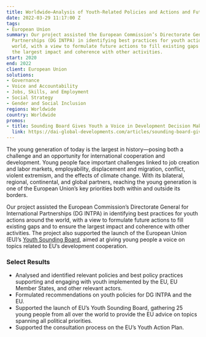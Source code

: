 ```yaml
---
title: Worldwide—Analysis of Youth-Related Policies and Actions and Future Recommendations
date: 2022-03-29 11:17:00 Z
tags:
- European Union
summary: Our project assisted the European Commission’s Directorate General for International
  Partnerships (DG INTPA) in identifying best practices for youth actions around the
  world, with a view to formulate future actions to fill existing gaps and to ensure
  the largest impact and coherence with other activities.
start: 2020
end: 2022
client: European Union
solutions:
- Governance
- Voice and Accountability
- Jobs, Skills, and Employment
- Social Strategy
- Gender and Social Inclusion
regions: Worldwide
country: Worldwide
promos:
- title: Sounding Board Gives Youth a Voice in Development Decision Making
  link: https://dai-global-developments.com/articles/sounding-board-gives-youth-a-voice-in-development-decision-making
---
```


The young generation of today is the largest in history—posing both a challenge and an opportunity for international cooperation and development. Young people face important challenges linked to job creation and labor markets, employability, displacement and migration, conflict, violent extremism, and the effects of climate change. With its bilateral, regional, continental, and global partners, reaching the young generation is one of the European Union’s key priorities both within and outside its borders.

Our project assisted the European Commission’s Directorate General for International Partnerships (DG INTPA) in identifying best practices for youth actions around the world, with a view to formulate future actions to fill existing gaps and to ensure the largest impact and coherence with other activities. The project also supported the launch of the European Union (EU)’s [Youth Sounding Board](https://ec.europa.eu/international-partnerships/news/youth-sounding-board-kickstarts-its-work_en), aimed at giving young people a voice on topics related to EU’s development cooperation.

### Select Results

* Analysed and identified relevant policies and best policy practices supporting and engaging with youth implemented by the EU, EU Member States, and other relevant actors.
* Formulated recommendations on youth policies for DG INTPA and the EU.
* Supported the launch of EU’s Youth Sounding Board, gathering 25 young people from all over the world to provide the EU advice on topics spanning all political priorities. 
* Supported the consultation process on the EU’s Youth Action Plan.